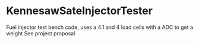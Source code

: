 # KennesawSateInjectorTester
 Fuel injector test bench code, uses a 4.1 and 4 load cells with a ADC to get a weight
See project proposal
